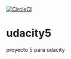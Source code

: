 [![CircleCI](https://circleci.com/gh/adelriob/udacity5.svg?style=svg)](https://circleci.com/gh/adelriob/udacity5)


# udacity5
proyecto 5 para udacity


